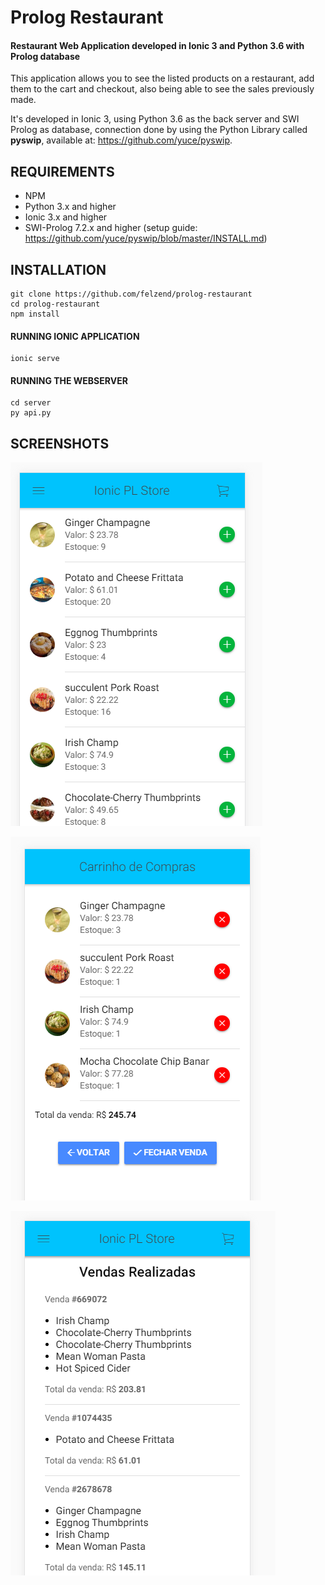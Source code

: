 # Prolog Restaurant
#### Restaurant Web Application developed in Ionic 3 and Python 3.6 with Prolog database

This application allows you to see the listed products on a restaurant, add them to the cart and checkout, also being able to see the sales previously made.

It's developed in Ionic 3, using Python 3.6 as the back server and SWI Prolog as database, connection done by using the Python Library called **pyswip**, available at: https://github.com/yuce/pyswip.

## REQUIREMENTS

* NPM
* Python 3.x and higher
* Ionic 3.x and higher
* SWI-Prolog 7.2.x and higher (setup guide: https://github.com/yuce/pyswip/blob/master/INSTALL.md)

## INSTALLATION

```
git clone https://github.com/felzend/prolog-restaurant
cd prolog-restaurant
npm install
```

#### RUNNING IONIC APPLICATION

```
ionic serve
```

#### RUNNING THE WEBSERVER

```
cd server
py api.py
```



## SCREENSHOTS

![Application's Home Page](https://raw.githubusercontent.com/felzend/prolog-restaurant/master/screenshots/1.PNG)

![Cart](https://raw.githubusercontent.com/felzend/prolog-restaurant/master/screenshots/3.PNG)

![Previously made sales](https://raw.githubusercontent.com/felzend/prolog-restaurant/master/screenshots/4.PNG)
